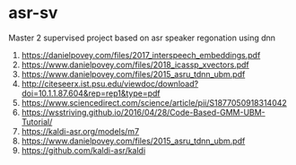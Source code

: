 # asr-sv

Master 2 supervised project based on asr speaker regonation using dnn


1) https://danielpovey.com/files/2017_interspeech_embeddings.pdf
2) https://www.danielpovey.com/files/2018_icassp_xvectors.pdf
3) https://www.danielpovey.com/files/2015_asru_tdnn_ubm.pdf
4) http://citeseerx.ist.psu.edu/viewdoc/download?doi=10.1.1.87.604&rep=rep1&type=pdf
5) https://www.sciencedirect.com/science/article/pii/S1877050918314042
6) https://wsstriving.github.io/2016/04/28/Code-Based-GMM-UBM-Tutorial/
7) https://kaldi-asr.org/models/m7
8) https://www.danielpovey.com/files/2015_asru_tdnn_ubm.pdf
9) https://github.com/kaldi-asr/kaldi